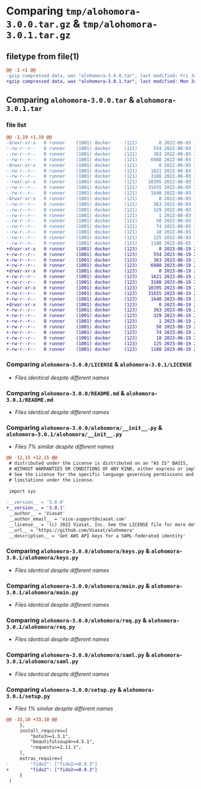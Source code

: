 # Comparing `tmp/alohomora-3.0.0.tar.gz` & `tmp/alohomora-3.0.1.tar.gz`

## filetype from file(1)

```diff
@@ -1 +1 @@
-gzip compressed data, was "alohomora-3.0.0.tar", last modified: Fri Jun  3 18:49:33 2022, max compression
+gzip compressed data, was "alohomora-3.0.1.tar", last modified: Mon Jun 19 21:57:33 2023, max compression
```

## Comparing `alohomora-3.0.0.tar` & `alohomora-3.0.1.tar`

### file list

```diff
@@ -1,19 +1,19 @@
-drwxr-xr-x   0 runner    (1001) docker     (121)        0 2022-06-03 18:49:33.028174 alohomora-3.0.0/
--rw-r--r--   0 runner    (1001) docker     (121)      554 2022-06-03 18:49:18.000000 alohomora-3.0.0/LICENSE
--rw-r--r--   0 runner    (1001) docker     (121)      363 2022-06-03 18:49:33.028174 alohomora-3.0.0/PKG-INFO
--rw-r--r--   0 runner    (1001) docker     (121)     6988 2022-06-03 18:49:18.000000 alohomora-3.0.0/README.md
-drwxr-xr-x   0 runner    (1001) docker     (121)        0 2022-06-03 18:49:33.028174 alohomora-3.0.0/alohomora/
--rw-r--r--   0 runner    (1001) docker     (121)     1621 2022-06-03 18:49:18.000000 alohomora-3.0.0/alohomora/__init__.py
--rw-r--r--   0 runner    (1001) docker     (121)     3108 2022-06-03 18:49:18.000000 alohomora-3.0.0/alohomora/keys.py
--rwxr-xr-x   0 runner    (1001) docker     (121)    10395 2022-06-03 18:49:18.000000 alohomora-3.0.0/alohomora/main.py
--rw-r--r--   0 runner    (1001) docker     (121)    31655 2022-06-03 18:49:18.000000 alohomora-3.0.0/alohomora/req.py
--rw-r--r--   0 runner    (1001) docker     (121)     1640 2022-06-03 18:49:18.000000 alohomora-3.0.0/alohomora/saml.py
-drwxr-xr-x   0 runner    (1001) docker     (121)        0 2022-06-03 18:49:33.028174 alohomora-3.0.0/alohomora.egg-info/
--rw-r--r--   0 runner    (1001) docker     (121)      363 2022-06-03 18:49:32.000000 alohomora-3.0.0/alohomora.egg-info/PKG-INFO
--rw-r--r--   0 runner    (1001) docker     (121)      329 2022-06-03 18:49:33.000000 alohomora-3.0.0/alohomora.egg-info/SOURCES.txt
--rw-r--r--   0 runner    (1001) docker     (121)        1 2022-06-03 18:49:32.000000 alohomora-3.0.0/alohomora.egg-info/dependency_links.txt
--rw-r--r--   0 runner    (1001) docker     (121)       50 2022-06-03 18:49:32.000000 alohomora-3.0.0/alohomora.egg-info/entry_points.txt
--rw-r--r--   0 runner    (1001) docker     (121)       74 2022-06-03 18:49:32.000000 alohomora-3.0.0/alohomora.egg-info/requires.txt
--rw-r--r--   0 runner    (1001) docker     (121)       10 2022-06-03 18:49:32.000000 alohomora-3.0.0/alohomora.egg-info/top_level.txt
--rw-r--r--   0 runner    (1001) docker     (121)      125 2022-06-03 18:49:33.028174 alohomora-3.0.0/setup.cfg
--rw-r--r--   0 runner    (1001) docker     (121)     1188 2022-06-03 18:49:18.000000 alohomora-3.0.0/setup.py
+drwxr-xr-x   0 runner    (1001) docker     (123)        0 2023-06-19 21:57:33.910606 alohomora-3.0.1/
+-rw-r--r--   0 runner    (1001) docker     (123)      554 2023-06-19 21:57:18.000000 alohomora-3.0.1/LICENSE
+-rw-r--r--   0 runner    (1001) docker     (123)      363 2023-06-19 21:57:33.910606 alohomora-3.0.1/PKG-INFO
+-rw-r--r--   0 runner    (1001) docker     (123)     6988 2023-06-19 21:57:18.000000 alohomora-3.0.1/README.md
+drwxr-xr-x   0 runner    (1001) docker     (123)        0 2023-06-19 21:57:33.906606 alohomora-3.0.1/alohomora/
+-rw-r--r--   0 runner    (1001) docker     (123)     1621 2023-06-19 21:57:18.000000 alohomora-3.0.1/alohomora/__init__.py
+-rw-r--r--   0 runner    (1001) docker     (123)     3108 2023-06-19 21:57:18.000000 alohomora-3.0.1/alohomora/keys.py
+-rwxr-xr-x   0 runner    (1001) docker     (123)    10395 2023-06-19 21:57:18.000000 alohomora-3.0.1/alohomora/main.py
+-rw-r--r--   0 runner    (1001) docker     (123)    31655 2023-06-19 21:57:18.000000 alohomora-3.0.1/alohomora/req.py
+-rw-r--r--   0 runner    (1001) docker     (123)     1640 2023-06-19 21:57:18.000000 alohomora-3.0.1/alohomora/saml.py
+drwxr-xr-x   0 runner    (1001) docker     (123)        0 2023-06-19 21:57:33.910606 alohomora-3.0.1/alohomora.egg-info/
+-rw-r--r--   0 runner    (1001) docker     (123)      363 2023-06-19 21:57:33.000000 alohomora-3.0.1/alohomora.egg-info/PKG-INFO
+-rw-r--r--   0 runner    (1001) docker     (123)      329 2023-06-19 21:57:33.000000 alohomora-3.0.1/alohomora.egg-info/SOURCES.txt
+-rw-r--r--   0 runner    (1001) docker     (123)        1 2023-06-19 21:57:33.000000 alohomora-3.0.1/alohomora.egg-info/dependency_links.txt
+-rw-r--r--   0 runner    (1001) docker     (123)       50 2023-06-19 21:57:33.000000 alohomora-3.0.1/alohomora.egg-info/entry_points.txt
+-rw-r--r--   0 runner    (1001) docker     (123)       74 2023-06-19 21:57:33.000000 alohomora-3.0.1/alohomora.egg-info/requires.txt
+-rw-r--r--   0 runner    (1001) docker     (123)       10 2023-06-19 21:57:33.000000 alohomora-3.0.1/alohomora.egg-info/top_level.txt
+-rw-r--r--   0 runner    (1001) docker     (123)      125 2023-06-19 21:57:33.910606 alohomora-3.0.1/setup.cfg
+-rw-r--r--   0 runner    (1001) docker     (123)     1188 2023-06-19 21:57:18.000000 alohomora-3.0.1/setup.py
```

### Comparing `alohomora-3.0.0/LICENSE` & `alohomora-3.0.1/LICENSE`

 * *Files identical despite different names*

### Comparing `alohomora-3.0.0/README.md` & `alohomora-3.0.1/README.md`

 * *Files identical despite different names*

### Comparing `alohomora-3.0.0/alohomora/__init__.py` & `alohomora-3.0.1/alohomora/__init__.py`

 * *Files 7% similar despite different names*

```diff
@@ -12,15 +12,15 @@
 # distributed under the License is distributed on an "AS IS" BASIS,
 # WITHOUT WARRANTIES OR CONDITIONS OF ANY KIND, either express or implied.
 # See the License for the specific language governing permissions and
 # limitations under the License.
 
 import sys
 
-__version__ = '3.0.0'
+__version__ = '3.0.1'
 __author__ = 'Viasat'
 __author_email__ = 'vice-support@viasat.com'
 __license__ = '(c) 2022 Viasat, Inc. See the LICENSE file for more details.'
 __url__ = 'https://github.com/Viasat/alohomora'
 __description__ = 'Get AWS API keys for a SAML-federated identity'
```

### Comparing `alohomora-3.0.0/alohomora/keys.py` & `alohomora-3.0.1/alohomora/keys.py`

 * *Files identical despite different names*

### Comparing `alohomora-3.0.0/alohomora/main.py` & `alohomora-3.0.1/alohomora/main.py`

 * *Files identical despite different names*

### Comparing `alohomora-3.0.0/alohomora/req.py` & `alohomora-3.0.1/alohomora/req.py`

 * *Files identical despite different names*

### Comparing `alohomora-3.0.0/alohomora/saml.py` & `alohomora-3.0.1/alohomora/saml.py`

 * *Files identical despite different names*

### Comparing `alohomora-3.0.0/setup.py` & `alohomora-3.0.1/setup.py`

 * *Files 1% similar despite different names*

```diff
@@ -33,10 +33,10 @@
     },
     install_requires=[
         "boto3>=1.3.1",
         "beautifulsoup4>=4.5.1",
         "requests>=2.11.1",
     ],
     extras_require={
-        "fido2": ["fido2>=0.9.3"]
+        "fido2": ["fido2==0.9.3"]
     }
 )
```


